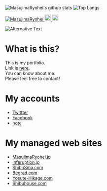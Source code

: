 ![MasujimaRyohei's github stats](https://github-readme-stats.vercel.app/api?username=MasujimaRyohei&count_private=true&show_icons=true&theme=radical)
![Top Langs](https://github-readme-stats.vercel.app/api/top-langs/?username=MasujimaRyohei&theme=radical)

<p align="left"> 
  <a href="https://github.com/MasujimaRyohei/MasujimaRyohei/">
    <img src="https://komarev.com/ghpvc/?username=MasujimaRyohei" alt="MasujimaRyohei" />
  </a>
  <a href="http://twitter.com/MasujimaRyohei">
    <img height="20" src="https://img.shields.io/twitter/follow/MasujimaRyohei?label=Twitter&logo=twitter&style=flat" />
  </a>
  <a href="https://github.com/MasujimaRyohei">
    <img height="20" src="https://img.shields.io/github/followers/MasujimaRyohei?label=follow&logo=github&style=flat" />
  </a>
</p>

<img src="https://github.com/MasujimaRyohei/MasujimaRyohei/blob/main/images/stat.svg" alt="Alternative Text"/>


# What is this?
This is my portfolio.<br/>
Link is [here](http://MasujimaRyohei.jp).<br/>
You can know about me.<br/>
Please feel free to contact!

# My accounts
* [Twittter](https://twitter.com/MasujimaRyohei)
* [Facebook](https://www.facebook.com/MasujimaRyohei)
* [note](https://note.com/masujimaryohei)

# My managed web sites
* [MasujimaRyohei.jp](https://MasujimaRyohei.jp)
* [Inferuption.jp](https://Inferuption.jp)
* [ShibuSma.com](https://ShibuSma.com)
* [Begrad.com](https://Begrad-Official.studio.site)
* [Yosute-Hikage.com](https://yosute-hikage.com)
* [Shibuhouse.com](https://shibuhouse.com)
